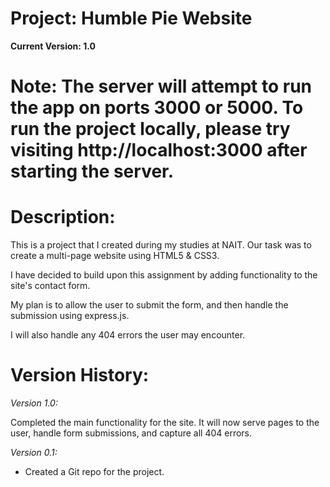 # Project: Humble Pie Website

**Current Version: 1.0**

# Note: The server will attempt to run the app on ports 3000 or 5000. To run the project locally, please try visiting http://localhost:3000 after starting the server.

# Description:

This is a project that I created during my studies at NAIT. Our task was to
create a multi-page website using HTML5 & CSS3.

I have decided to build upon this assignment by adding functionality to the
site's contact form.

My plan is to allow the user to submit the form, and then handle the submission
using express.js.

I will also handle any 404 errors the user may encounter.

# Version History:

_Version 1.0:_

Completed the main functionality for the site. It will now serve pages to the
user, handle form submissions, and capture all 404 errors.

_Version 0.1:_

- Created a Git repo for the project.
